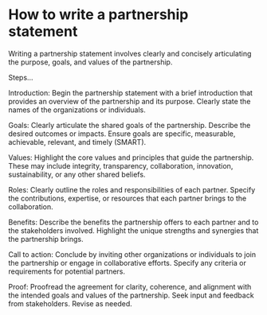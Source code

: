 # How to write a partnership statement

Writing a partnership statement involves clearly and concisely articulating the purpose, goals, and values of the partnership.

Steps…

Introduction: Begin the partnership statement with a brief introduction that provides an overview of the partnership and its purpose. Clearly state the names of the organizations or individuals.

Goals: Clearly articulate the shared goals of the partnership. Describe the desired outcomes or impacts. Ensure goals are specific, measurable, achievable, relevant, and timely (SMART).

Values: Highlight the core values and principles that guide the partnership. These may include integrity, transparency, collaboration, innovation, sustainability, or any other shared beliefs.

Roles: Clearly outline the roles and responsibilities of each partner. Specify the contributions, expertise, or resources that each partner brings to the collaboration.

Benefits: Describe the benefits the partnership offers to each partner and to the stakeholders involved. Highlight the unique strengths and synergies that the partnership brings.

Call to action: Conclude by inviting other organizations or individuals to join the partnership or engage in collaborative efforts. Specify any criteria or requirements for potential partners.

Proof: Proofread the agreement for clarity, coherence, and alignment with the intended goals and values of the partnership. Seek input and feedback from stakeholders. Revise as needed.
